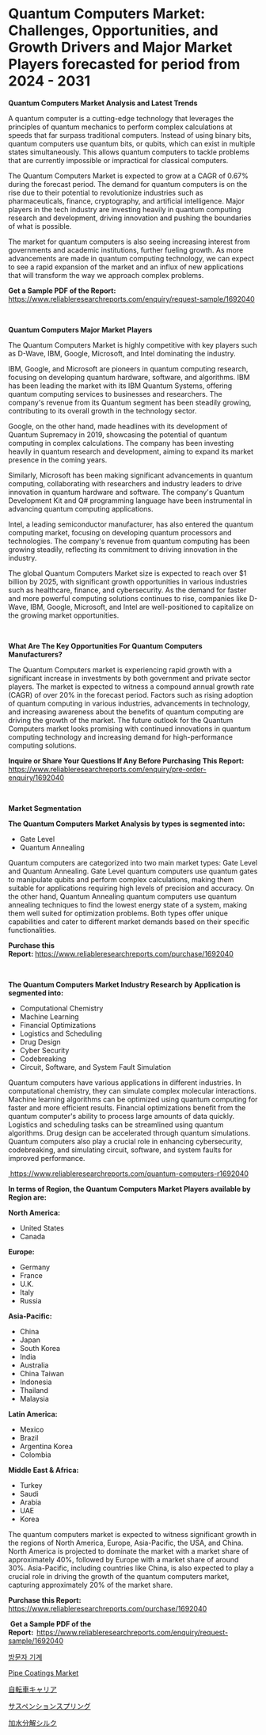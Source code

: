 <p><h1>Quantum Computers Market: Challenges, Opportunities, and Growth Drivers and Major Market Players forecasted for period from 2024 - 2031</h1></p><p><strong>Quantum Computers Market Analysis and Latest Trends</strong></p>
<p><p>A quantum computer is a cutting-edge technology that leverages the principles of quantum mechanics to perform complex calculations at speeds that far surpass traditional computers. Instead of using binary bits, quantum computers use quantum bits, or qubits, which can exist in multiple states simultaneously. This allows quantum computers to tackle problems that are currently impossible or impractical for classical computers.</p><p>The Quantum Computers Market is expected to grow at a CAGR of 0.67% during the forecast period. The demand for quantum computers is on the rise due to their potential to revolutionize industries such as pharmaceuticals, finance, cryptography, and artificial intelligence. Major players in the tech industry are investing heavily in quantum computing research and development, driving innovation and pushing the boundaries of what is possible.</p><p>The market for quantum computers is also seeing increasing interest from governments and academic institutions, further fueling growth. As more advancements are made in quantum computing technology, we can expect to see a rapid expansion of the market and an influx of new applications that will transform the way we approach complex problems.</p></p>
<p><strong>Get a Sample PDF of the Report:&nbsp;</strong> <a href="https://www.reliableresearchreports.com/enquiry/request-sample/1692040">https://www.reliableresearchreports.com/enquiry/request-sample/1692040</a></p>
<p>&nbsp;</p>
<p><strong>Quantum Computers Major Market Players</strong></p>
<p><p>The Quantum Computers Market is highly competitive with key players such as D-Wave, IBM, Google, Microsoft, and Intel dominating the industry. </p><p>IBM, Google, and Microsoft are pioneers in quantum computing research, focusing on developing quantum hardware, software, and algorithms. IBM has been leading the market with its IBM Quantum Systems, offering quantum computing services to businesses and researchers. The company's revenue from its Quantum segment has been steadily growing, contributing to its overall growth in the technology sector.</p><p>Google, on the other hand, made headlines with its development of Quantum Supremacy in 2019, showcasing the potential of quantum computing in complex calculations. The company has been investing heavily in quantum research and development, aiming to expand its market presence in the coming years.</p><p>Similarly, Microsoft has been making significant advancements in quantum computing, collaborating with researchers and industry leaders to drive innovation in quantum hardware and software. The company's Quantum Development Kit and Q# programming language have been instrumental in advancing quantum computing applications.</p><p>Intel, a leading semiconductor manufacturer, has also entered the quantum computing market, focusing on developing quantum processors and technologies. The company's revenue from quantum computing has been growing steadily, reflecting its commitment to driving innovation in the industry.</p><p>The global Quantum Computers Market size is expected to reach over $1 billion by 2025, with significant growth opportunities in various industries such as healthcare, finance, and cybersecurity. As the demand for faster and more powerful computing solutions continues to rise, companies like D-Wave, IBM, Google, Microsoft, and Intel are well-positioned to capitalize on the growing market opportunities.</p></p>
<p>&nbsp;</p>
<p><strong>What Are The Key Opportunities For Quantum Computers Manufacturers?</strong></p>
<p><p>The Quantum Computers market is experiencing rapid growth with a significant increase in investments by both government and private sector players. The market is expected to witness a compound annual growth rate (CAGR) of over 20% in the forecast period. Factors such as rising adoption of quantum computing in various industries, advancements in technology, and increasing awareness about the benefits of quantum computing are driving the growth of the market. The future outlook for the Quantum Computers market looks promising with continued innovations in quantum computing technology and increasing demand for high-performance computing solutions.</p></p>
<p><strong>Inquire or Share Your Questions If Any Before Purchasing This Report:</strong> <a href="https://www.reliableresearchreports.com/enquiry/pre-order-enquiry/1692040">https://www.reliableresearchreports.com/enquiry/pre-order-enquiry/1692040</a></p>
<p>&nbsp;</p>
<p><strong>Market Segmentation</strong></p>
<p><strong>The Quantum Computers Market Analysis by types is segmented into:</strong></p>
<p><ul><li>Gate Level</li><li>Quantum Annealing</li></ul></p>
<p><p>Quantum computers are categorized into two main market types: Gate Level and Quantum Annealing. Gate Level quantum computers use quantum gates to manipulate qubits and perform complex calculations, making them suitable for applications requiring high levels of precision and accuracy. On the other hand, Quantum Annealing quantum computers use quantum annealing techniques to find the lowest energy state of a system, making them well suited for optimization problems. Both types offer unique capabilities and cater to different market demands based on their specific functionalities.</p></p>
<p><strong>Purchase this Report:&nbsp;</strong><a href="https://www.reliableresearchreports.com/purchase/1692040">https://www.reliableresearchreports.com/purchase/1692040</a></p>
<p>&nbsp;</p>
<p><strong>The Quantum Computers Market Industry Research by Application is segmented into:</strong></p>
<p><ul><li>Computational Chemistry</li><li>Machine Learning</li><li>Financial Optimizations</li><li>Logistics and Scheduling</li><li>Drug Design</li><li>Cyber Security</li><li>Codebreaking</li><li>Circuit, Software, and System Fault Simulation</li></ul></p>
<p><p>Quantum computers have various applications in different industries. In computational chemistry, they can simulate complex molecular interactions. Machine learning algorithms can be optimized using quantum computing for faster and more efficient results. Financial optimizations benefit from the quantum computer's ability to process large amounts of data quickly. Logistics and scheduling tasks can be streamlined using quantum algorithms. Drug design can be accelerated through quantum simulations. Quantum computers also play a crucial role in enhancing cybersecurity, codebreaking, and simulating circuit, software, and system faults for improved performance.</p></p>
<p><a href="https://www.reliableresearchreports.com/quantum-computers-r1692040">&nbsp;https://www.reliableresearchreports.com/quantum-computers-r1692040</a></p>
<p><strong>In terms of Region, the Quantum Computers Market Players available by Region are:</strong></p>
<p>
    <p> <strong> North America: </strong>
        <ul>
            <li>United States</li>
            <li>Canada</li>
        </ul>
        </p> 
    <p> <strong> Europe: </strong>
        <ul>
            <li>Germany</li>
            <li>France</li>
            <li>U.K.</li>
            <li>Italy</li>
            <li>Russia</li>
        </ul>
        </p> 
    <p> <strong> Asia-Pacific: </strong>
        <ul>
            <li>China</li>
            <li>Japan</li>
            <li>South Korea</li>
            <li>India</li>
            <li>Australia</li>
            <li>China Taiwan</li>
            <li>Indonesia</li>
            <li>Thailand</li>
            <li>Malaysia</li>
        </ul>
        </p> 
    <p> <strong> Latin America: </strong>
        <ul>
            <li>Mexico</li>
            <li>Brazil</li>
            <li>Argentina Korea</li>
            <li>Colombia</li>
        </ul>
        </p> 
    <p> <strong> Middle East & Africa: </strong>
        <ul>
            <li>Turkey</li>
            <li>Saudi</li>
            <li>Arabia</li>
            <li>UAE</li>
            <li>Korea</li>
        </ul>
    </p>
    </p>
<p><p>The quantum computers market is expected to witness significant growth in the regions of North America, Europe, Asia-Pacific, the USA, and China. North America is projected to dominate the market with a market share of approximately 40%, followed by Europe with a market share of around 30%. Asia-Pacific, including countries like China, is also expected to play a crucial role in driving the growth of the quantum computers market, capturing approximately 20% of the market share.</p></p>
<p><strong>Purchase this Report: </strong><a href="https://www.reliableresearchreports.com/purchase/1692040">https://www.reliableresearchreports.com/purchase/1692040</a></p>
<p>&nbsp;<strong>Get a Sample PDF of the Report:&nbsp;&nbsp;</strong><a href="https://www.reliableresearchreports.com/enquiry/request-sample/1692040">https://www.reliableresearchreports.com/enquiry/request-sample/1692040</a></p>
<p><strong></strong></p>
<p><p><a href="https://github.com/TrevorKruvalis5678/Market-Research-Report-List-1/blob/main/251439019830.md">방문자 기계</a></p><p><a href="https://issuu.com/reportprime-2/docs/pipe-coatings-market-size-2030.pptx">Pipe Coatings Market</a></p><p><a href="https://github.com/avwofrml53535/Market-Research-Report-List-1/blob/main/103198921406.md">自転車キャリア</a></p><p><a href="https://medium.com/@neilmartin36/%E3%82%B5%E3%82%B9%E3%83%9A%E3%83%B3%E3%82%B7%E3%83%A7%E3%83%B3%E3%82%B9%E3%83%97%E3%83%AA%E3%83%B3%E3%82%B0%E5%B8%82%E5%A0%B4%E5%88%86%E6%9E%90-%E3%81%9D%E3%81%AEcagr-%E5%B8%82%E5%A0%B4%E3%82%BB%E3%82%B0%E3%83%A1%E3%83%B3%E3%83%86%E3%83%BC%E3%82%B7%E3%83%A7%E3%83%B3-%E3%81%8A%E3%82%88%E3%81%B3%E3%82%B0%E3%83%AD%E3%83%BC%E3%83%90%E3%83%AB%E7%94%A3%E6%A5%AD%E6%A6%82%E8%A6%81-a602016948f5">サスペンションスプリング</a></p><p><a href="https://github.com/vtbvgl20191192/Market-Research-Report-List-1/blob/main/393058321407.md">加水分解シルク</a></p></p>